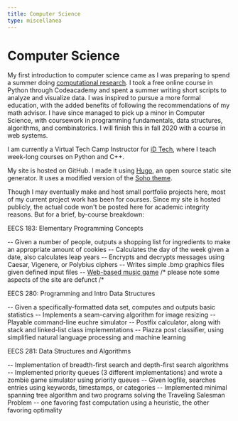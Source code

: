 ```yaml
---
title: Computer Science
type: miscellanea
---
```

# Computer Science

My first introduction to computer science came as I was preparing to spend a summer doing [computational research](/research).
I took a free online course in Python through Codeacademy and spent a summer writing short scripts to analyze and visualize data. I was inspired to pursue a more formal education, with the added benefits of following the recommendations of my math advisor. I have since managed to pick up a minor in Computer Science, with coursework in programming fundamentals, data structures, algorithms, and combinatorics. I will finish this in fall 2020 with a course in web systems.

I am currently a Virtual Tech Camp Instructor for [iD Tech](https://www.idtech.com/), where I teach week-long courses on Python and C++.

My site is hosted on GitHub. I made it using [Hugo](https://gohugo.io/), an open source static site generator. It uses a modified version of the [Soho theme](https://themes.gohugo.io/soho/).

Though I may eventually make and host small portfolio projects here, most of my current project work has been for courses. Since my site is hosted publicly, the actual code won't be posted here for academic integrity reasons. But for a brief, by-course breakdown:

EECS 183: Elementary Programming Concepts

-- Given a number of people, outputs a shopping list for ingredients to make an appropriate amount of cookies
-- Calculates the day of the week given a date, also calculates leap years
-- Encrypts and decrypts messages using Caesar, Vigenere, or Polybius ciphers
-- Writes simple .bmp graphics files given defined input files
-- [Web-based music game](http://argylemusic.herokuapp.com/) /* please note some aspects of the site are defunct /*

EECS 280: Programming and Intro Data Structures

-- Given a specifically-formatted data set, computes and outputs basic statistics
-- Implements a seam-carving algorithm for image resizing
-- Playable command-line euchre simulator
-- Postfix calculator, along with stack and linked-list class implementations
-- Piazza post classifier, using simplified natural language processing and machine learning

EECS 281: Data Structures and Algorithms

-- Implementation of breadth-first search and depth-first search algorithms
-- Implemented priority queues (3 different implementations) and wrote a zombie game simulator using priority queues
-- Given logfile, searches entries using keywords, timestamps, or categories
-- Implemented minimal spanning tree algorithm and two programs solving the Traveling Salesman Problem -- one favoring fast computation using a heuristic, the other favoring optimality
